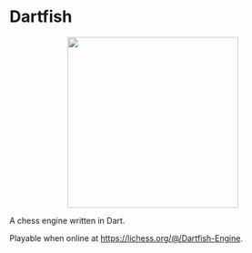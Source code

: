 # Dartfish

<p align="center">
<img src="https://i.imgur.com/6002Lu3.png" width="300">
</p>

A chess engine written in Dart.

Playable when online at https://lichess.org/@/Dartfish-Engine.
